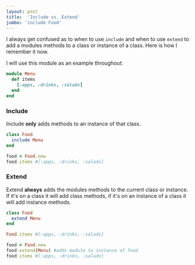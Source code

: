 ```yaml
---
layout: post
title:  'Include vs. Extend'
jumbo: 'include Food'
---
```

I always get confused as to when to use `include` and when to use `extend` to add a modules methods to a class or instance of a class. Here is how I remember it now.

I will use this module as an example throughout:
```ruby
module Menu
  def items
    [:apps, :drinks, :salads]
  end
end
```

### Include
Include **only** adds methods to an instance of that class.
```ruby
class Food
  include Menu
end

food = Food.new
food.items #[:apps, :drinks, :salads]
```

### Extend
Extend **always** adds the modules methods to the current class or instance. If it's on a class it will add class methods, if it's on an instance of a class it will add instance methods.
```ruby
class Food
  extend Menu
end

Food.items #[:apps, :drinks, :salads]

food = Food.new
food.extend(Menu) #adds module to instance of food
food.items #[:apps, :drinks, :salads]
```
